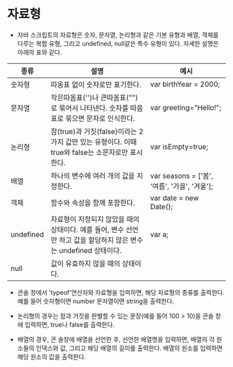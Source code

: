# 자료형

* 자바 스크립트의 자료형은 숫자, 문자열, 논리형과 같은 기본 유형과 배열, 객체를 다루는 복합 유형, 그리고 undefined, null같은 특수 유형이 있다. 자세한 설명은 아래의 표와 같다. 

| 종류 | 설명 | 예시 |
| ---- | ---- | ---- |
| 숫자형 | 따옹표 없이 숫자로만 표기한다. | var birthYear = 2000; |
| 문자열 | 작은따옴표('')나 큰따옴표("")로 묶어서 나타낸다. 숫자를 따옴표로 묶으면 문자로 인식한다. | var greeting="Hello!"; |
| 논리형 | 참(true)과 거짓(false)이라는 2가지 값만 있는 유형이다. 이때 true와 false는 소문자로만 표시한다. | var isEmpty=true; |
| 배열 | 하나의 변수에 여러 개의 값을 지정한다. | var seasons = ['봄', '여름', '가을', '겨울']; |
| 객체 | 함수와 속성을 함께 포함한다. | var date = new Date(); |
| undefined | 자료형이 지정되지 않았을 때의 상태이다. 예를 들어, 변수 선언만 하고 값을 할당하지 않은 변수는 undefined 상태이다. | var a; |
| null | 값이 유효하지 않을 때의 상태이다. | |


* 콘솔 창에서 'typeof'연산자와 자료형을 입력하면, 해당 자료형의 종류를 출력한다. 예를 들어 숫자형이면 number 문자열이면 string을 출력한다.

* 논리형의 경우는 참과 거짓을 판별할 수 있는 문장(예를 들어 100 > 10)을 콘솔 창에 입력하면, true나 false를 출력한다.

* 배열의 경우, 콘 솔창에 배열을 선언한 후, 선언한 배열명을 입력하면, 배열의 각 원소들의 인덱스와 값, 그리고 해당 배열의 길이를 출력한다. 배열의 원소를 입력하면 해당 원소의 값을 출력한다. 
